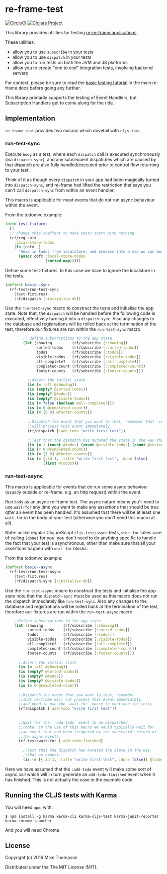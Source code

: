 # re-frame-test

[![CircleCI](https://circleci.com/gh/Day8/re-frame-test.svg?style=svg)](https://circleci.com/gh/Day8/re-frame-test)
[![Clojars Project](https://img.shields.io/clojars/v/day8.re-frame/test.svg)](https://clojars.org/day8.re-frame/test)

This library provides utilities 
for testing [re-re-frame applications](https://github.com/Day8/re-frame).

These utilities:
  - allow you to use `subscribe` in your tests
  - allow you to use `dispatch` in your tests
  - allow you to run tests on both the JVM and JS platforms
  - allow you to create "end to end" integration tests, involving backend servers

For context, please be sure to read the 
[basic testing tutorial](https://github.com/Day8/re-frame/blob/master/docs/Testing.md) 
in the main re-frame docs before going any further.

This library primarily supports the testing of Event Handlers, but Subscription Handlers
get to come along for the ride.
 
## Implementation

`re-frame-test` provides two macros which dovetail with `cljs.test`.
 
### run-test-sync

Execute `body` as a test, where each `dispatch` call is executed
synchronously (via `dispatch-sync`), and any subsequent dispatches which are
caused by that dispatch are also fully handled/executed prior to control flow
returning to your test.

Think of it as though every `dispatch` in your app had been magically
turned into `dispatch-sync`, and re-frame had lifted the restriction that says
you can't call `dispatch-sync` from within an event handler.

This macro is applicable for most events that do not run async behaviour within the 
event.

From the todomvc example:

```Clojure
(defn test-fixtures
  []
  ;; change this coeffect to make tests start with nothing
  (rf/reg-cofx
    :local-store-todos
    (fn [cofx _]
      "Read in todos from localstore, and process into a map we can merge into app-db."
      (assoc cofx :local-store-todos
                  (sorted-map)))))
```

Define some test-fixtures. In this case we have to ignore the localstore
in the tests.

```Clojure
(deftest basic--sync
  (rf-test/run-test-sync
    (test-fixtures)
    (rf/dispatch [:initialise-db])
```

Use the `run-test-sync` macro to construct the tests and initialise the app state.
Note that, the `dispatch` will be handled before the following code is executed, 
effectively turning it into a `dispatch-sync`. Also any changes to the database
and registrations will be rolled back at the termination of the test, therefore 
our fixtures are run within the `run-test-sync` macro.

```Clojure
        ;; Define subscriptions to the app state
        (let [showing         (rf/subscribe [:showing])
              sorted-todos    (rf/subscribe [:sorted-todos])
              todos           (rf/subscribe [:todos])
              visible-todos   (rf/subscribe [:visible-todos])
              all-complete?   (rf/subscribe [:all-complete?])
              completed-count (rf/subscribe [:completed-count])
              footer-counts   (rf/subscribe [:footer-counts])] 
                 
          ;;Assert the initial state
          (is (= :all @showing))
          (is (empty? @sorted-todos))
          (is (empty? @todos))
          (is (empty? @visible-todos))
          (is (= false (boolean @all-complete?)))
          (is (= 0 @completed-count))
          (is (= [0 0] @footer-counts)) 
             
          ;;Dispatch the event that you want to test, remember that `re-frame-test` 
          ;;will process this event immediately.
          (rf/dispatch [:add-todo "write first test"])
              
          ;;Test that the dispatch has mutated the state in the way that we expect.
          (is (= 1 (count @todos) (count @visible-todos) (count @sorted-todos)))
          (is (= 0 @completed-count))
          (is (= [1 0] @footer-counts))
          (is (= {:id 1, :title "write first test", :done false}
                 (first @todos)))
```
    
### run-test-async

This macro is applicable for events that do run some async behaviour 
(usually outside or re-frame, e.g. an http request) within the event.

Run `body` as an async re-frame test. The async nature means you'll need to
use `wait-for` any time you want to make any assertions that should be true
*after* an event has been handled.  It's assumed that there will be at least
one `wait-for` in the body of your test (otherwise you don't need this macro
at all).

Note: unlike regular ClojureScript `cljs.test/async` tests, `wait-for` takes
care of calling `(done)` for you: you don't need to do anything specific to
handle the fact that your test is asynchronous, other than make sure that all
your assertions happen with `wait-for` blocks.

From the todomvc example:

```Clojure
(deftest basic--async
  (rf-test/run-test-async
    (test-fixtures)
    (rf/dispatch-sync [:initialise-db])
```

Use the `run-test-async` macro to construct the tests and initialise the app state
note that the `dispatch-sync` must be used as this macro does not run the dispatch
immediately like `run-test-sync`. Also any changes to the database
and registrations will be rolled back at the termination of the test, therefore
our fixtures are run within the `run-test-async` macro.

```Clojure    
    ;;Define subscriptions to the app state
    (let [showing         (rf/subscribe [:showing])
          sorted-todos    (rf/subscribe [:sorted-todos])
          todos           (rf/subscribe [:todos])
          visible-todos   (rf/subscribe [:visible-todos])
          all-complete?   (rf/subscribe [:all-complete?])
          completed-count (rf/subscribe [:completed-count])
          footer-counts   (rf/subscribe [:footer-counts])]
          
      ;;Assert the initial state
      (is (= :all @showing))
      (is (empty? @sorted-todos))
      (is (empty? @todos))
      (is (empty? @visible-todos))
      (is (= 0 @completed-count))
                    
      ;;Dispatch the event that you want to test, remember 
      ;;that re-frame will not process this event immediately, 
      ;;and need to use the `wait-for` macro to continue the tests.
      (rf/dispatch [:add-todo "write first test"])
          
          
      ;;Wait for the `:add-todo` event to be dispatched 
      ;;(note, in the use of this macro we would typically wait for 
      ;;an event that had been triggered by the successful return of 
      ;;the async event).        
      (rf-test/wait-for [:add-todo-finished]
          
        ;;Test that the dispatch has mutated the state in the way 
        ;;that we expect.    
        (is (= [{:id 1, :title "write first test", :done false}] @todos))
```

Here we have assumed that the `:add-todo` event will make some sort of async 
call which will in turn generate an `add-todo-finished` event when it has finished.
This is not actually the case in the example code.

## Running the CLJS tests with Karma

You will need `npm`, with:

```console
$ npm install -g karma karma-cli karma-cljs-test karma-junit-reporter karma-chrome-launcher
```

And you will need Chrome.


## License

Copyright (c) 2016 Mike Thompson

Distributed under the The MIT License (MIT).
